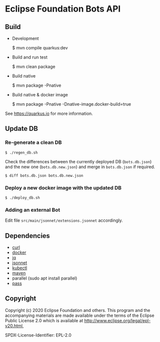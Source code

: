 # Eclipse Foundation Bots API

## Build

* Development 

    $ mvn compile quarkus:dev
   
* Build and run test

    $ mvn clean package
    
* Build native 

    $ mvn package -Pnative
    
* Build native & docker image

    $ mvn package -Pnative -Dnative-image.docker-build=true
    
See https://quarkus.io for more information.  

## Update DB 

### Re-generate a clean DB
```
$ ./regen_db.sh
```

Check the differences between the currently deployed DB (`bots.db.json`) and the new one (`bots.db.new.json`) and merge in `bots.db.json` if required.

```
$ diff bots.db.json bots.db.new.json 
```

### Deploy a new docker image with the updated DB

```
$ ./deploy_db.sh
```

### Adding an external Bot

Edit file `src/main/jsonnet/extensions.jsonnet` accordingly.

## Dependencies

* [curl](https://curl.se/)
* [docker](https://www.docker.com)
* [jq](https://stedolan.github.io/jq/)
* [jsonnet](https://jsonnet.org/)
* [kubectl](https://kubernetes.io/docs/tasks/tools/install-kubectl-linux/)
* [maven](https://maven.apache.org)
* parallel (sudo apt install parallel)
* [pass](https://www.passwordstore.org)

## Copyright 

Copyright (c) 2020 Eclipse Foundation and others.
This program and the accompanying materials are made available under the terms of the Eclipse Public License 2.0 which is available at http://www.eclipse.org/legal/epl-v20.html,

SPDX-License-Identifier: EPL-2.0
